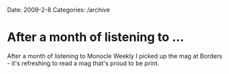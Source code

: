 Date: 2009-2-8
Categories: /archive

# After a month of listening to ...

After a month of listening to Monocle Weekly I picked up the mag at Borders - it's refreshing to read a mag that's proud to be print.
